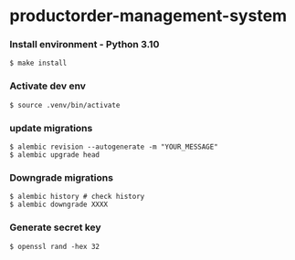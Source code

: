 # productorder-management-system

### Install environment - Python 3.10
```
$ make install
```

### Activate dev env
```
$ source .venv/bin/activate
```

### update migrations
```
$ alembic revision --autogenerate -m "YOUR_MESSAGE"
$ alembic upgrade head  
```

### Downgrade migrations
```
$ alembic history # check history
$ alembic downgrade XXXX
```

### Generate secret key
```
$ openssl rand -hex 32
```